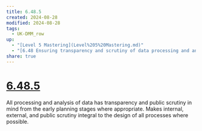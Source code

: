 ```yaml
---
title: 6.48.5
created: 2024-08-28
modified: 2024-08-28
tags:
  - UK-DMM_row
up:
  - "[Level 5 Mastering](Level%205%20Mastering.md)"
  - "[6.48 Ensuring transparency and scrutiny of data processing and analysis](6.48%20Ensuring%20transparency%20and%20scrutiny%20of%20data%20processing%20and%20analysis.md)"
share: true
---
```

# [6.48.5](6.48.5.md)

All processing and analysis of data has transparency and public scrutiny in mind from the early planning stages where appropriate. Makes internal, external, and public scrutiny integral to the design of all processes where possible.
